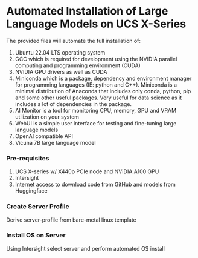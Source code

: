 # Automated Installation of Large Language Models on UCS X-Series

The provided files will automate the full installation of:
1. Ubuntu 22.04 LTS operating system
2. GCC which is required for development using the NVIDIA parallel computing and programming environment (CUDA)
3. NVIDIA GPU drivers as well as CUDA
4.  Miniconda which is a package, dependency and environment manager for programming languages (IE: python and C++). Miniconda is a minimal distribution of Anaconda that includes only conda, python, pip and some other useful packages. Very useful for data science as it includes a lot of dependencies in the package.
5. AI Monitor is a tool for monitoring CPU, memory, GPU and VRAM utilization on your system
6. WebUI is a simple user interface for testing and fine-tuning large language models
7. OpenAI compatible API
8. Vicuna 7B large language model 

### Pre-requisites

1. UCS X-series w/ X440p PCIe node and NVIDIA A100 GPU
2. Intersight
3. Internet access to download code from GitHub and models from Huggingface

### Create Server Profile

Derive server-profile from bare-metal linux template

### Install OS on Server

Using Intersight select server and perform automated OS install




